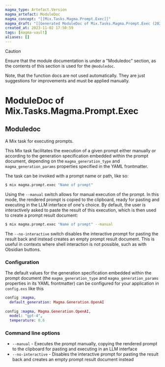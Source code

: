 ```yaml
---
magma_type: Artefact.Version
magma_artefact: ModuleDoc
magma_concept: "[[Mix.Tasks.Magma.Prompt.Exec]]"
magma_draft: "[[Generated ModuleDoc of Mix.Tasks.Magma.Prompt.Exec (2023-11-02T17:48:55)]]"
created_at: 2023-11-02 17:50:59
tags: [magma-vault]
aliases: []
---
```


>[!caution]
>Ensure that the module documentation is under a "Moduledoc" section, as the contents of this section is used for the `@moduledoc`.
>
>Note, that the function docs are not used automatically. They are just suggestions for improvements and must be applied manually.

# ModuleDoc of Mix.Tasks.Magma.Prompt.Exec

## Moduledoc

A Mix task for executing prompts.

This Mix task facilitates the execution of a given prompt either manually or according to the generation specification embedded within the prompt document, depending on the `magma_generation_type` and `magma_generation_params` properties specified in the YAML frontmatter.

The task can be invoked with a prompt name or path, like so:

```sh
$ mix magma.prompt.exec "Name of prompt"
```

Using the `--manual` switch allows for manual execution of the prompt. In this mode, the rendered prompt is copied to the clipboard, ready for pasting and executing in the LLM interface of one's choice. By default, the user is interactively asked to paste the result of this execution, which is then used to create a prompt result document:

```sh
$ mix magma.prompt.exec "Name of prompt" --manual
```

The `--no-interactive` switch disables the interactive prompt for pasting the result back and instead creates an empty prompt result document. This is useful in contexts where shell interaction is not possible, such as with Obsidian buttons.

### Configuration

The default values for the generation specification embedded within the prompt document (the `magma_generation_type` and `magma_generation_params` properties in its YAML frontmatter) can be configured for your application in `config.exs` like this

```elixir
config :magma,  
  default_generation: Magma.Generation.OpenAI
  
config :magma, Magma.Generation.OpenAI,  
  model: "gpt-4",  
  temperature: 0.6
```


### Command line options

- `--manual` - Executes the prompt manually, copying the rendered prompt to the clipboard for pasting and executing in an LLM interface
- `--no-interactive` - Disables the interactive prompt for pasting the result back and creates an empty prompt result document instead
